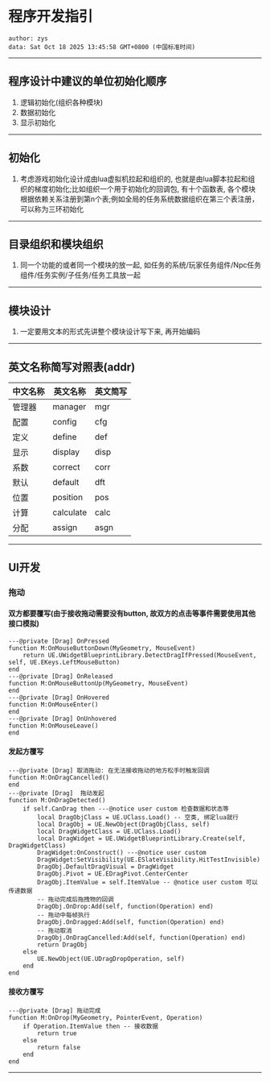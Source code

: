 
# 程序开发指引
```
author: zys
data: Sat Oct 18 2025 13:45:58 GMT+0800 (中国标准时间)
```
---
## 程序设计中建议的单位初始化顺序
1. 逻辑初始化(组织各种模块)
2. 数据初始化
3. 显示初始化
---
## 初始化
1. 考虑游戏初始化设计成由lua虚拟机拉起和组织的, 也就是由lua脚本拉起和组织的梯度初始化;比如组织一个用于初始化的回调包, 有十个函数表, 各个模块根据依赖关系注册到第n个表;例如全局的任务系统数据组织在第三个表注册，可以称为三环初始化
---
## 目录组织和模块组织
1. 同一个功能的或者同一个模块的放一起, 如任务的系统/玩家任务组件/Npc任务组件/任务实例/子任务/任务工具放一起
---
## 模块设计
1. 一定要用文本的形式先讲整个模块设计写下来, 再开始编码
---
## 英文名称简写对照表(addr)
|中文名称|英文名称|英文简写|
|-|-|-|
|管理器|manager|mgr|
|配置|config|cfg|
|定义|define|def|
|显示|display|disp|
|系数|correct|corr|
|默认|default|dft|
|位置|position|pos|
|计算|calculate|calc|
|分配|assign|asgn|
---
## UI开发
### 拖动
#### 双方都要覆写(由于接收拖动需要没有button, 故双方的点击等事件需要使用其他接口模拟)
```
---@private [Drag] OnPressed
function M:OnMouseButtonDown(MyGeometry, MouseEvent)
    return UE.UWidgetBlueprintLibrary.DetectDragIfPressed(MouseEvent, self, UE.EKeys.LeftMouseButton)
end
---@private [Drag] OnReleased
function M:OnMouseButtonUp(MyGeometry, MouseEvent)
end
---@private [Drag] OnHovered
function M:OnMouseEnter()
end
---@private [Drag] OnUnhovered
function M:OnMouseLeave()
end
```
#### 发起方覆写
```
---@private [Drag] 取消拖动: 在无法接收拖动的地方松手时触发回调
function M:OnDragCancelled()
end
---@private [Drag]  拖动发起
function M:OnDragDetected()
    if self.CanDrag then ---@notice user custom 检查数据和状态等
        local DragObjClass = UE.UClass.Load() -- 空类, 绑定lua就行
        local DragObj = UE.NewObject(DragObjClass, self)
        local DragWidgetClass = UE.UClass.Load()
        local DragWidget = UE.UWidgetBlueprintLibrary.Create(self, DragWidgetClass)
        DragWidget:OnConstruct() ---@notice user custom
        DragWidget:SetVisibility(UE.ESlateVisibility.HitTestInvisible)
        DragObj.DefaultDragVisual = DragWidget
        DragObj.Pivot = UE.EDragPivot.CenterCenter
        DragObj.ItemValue = self.ItemValue -- @notice user custom 可以传递数据
        -- 拖动完成后拖拽物的回调
        DragObj.OnDrop:Add(self, function(Operation) end)
        -- 拖动中每帧执行
        DragObj.OnDragged:Add(self, function(Operation) end)
        -- 拖动取消
        DragObj.OnDragCancelled:Add(self, function(Operation) end)
        return DragObj
    else
        UE.NewObject(UE.UDragDropOperation, self)
    end
end
```
#### 接收方覆写
```
---@private [Drag] 拖动完成
function M:OnDrop(MyGeometry, PointerEvent, Operation)
    if Operation.ItemValue then -- 接收数据
        return true
    else
        return false
    end
end
```
---